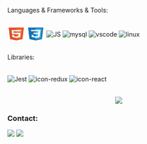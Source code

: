 Languages & Frameworks & Tools:
<div style="display: inline_block"><br>
<img align="center" alt="HTML" height="30" width="40" src="https://raw.githubusercontent.com/devicons/devicon/master/icons/html5/html5-original.svg">
<img align="center" alt="CSS" height="30" width="40" src="https://raw.githubusercontent.com/devicons/devicon/master/icons/css3/css3-original.svg">
<img align="center" alt="JS" height="30" width="40" src="https://cdn.jsdelivr.net/gh/devicons/devicon/icons/javascript/javascript-original.svg" />
<img align="center" alt="mysql" height="30" width="40" src="https://cdn.jsdelivr.net/gh/devicons/devicon/icons/mysql/mysql-original-wordmark.svg" />
<img align="center" alt="vscode" height="30" width="40" src="https://cdn.jsdelivr.net/gh/devicons/devicon/icons/vscode/vscode-original-wordmark.svg" />
<img align="center" alt="linux" height="30" width="40" src="https://cdn.jsdelivr.net/gh/devicons/devicon/icons/linux/linux-original.svg" />
        
<br>
          
##
          
Libraries:
<div style="display: inline_block"><br>
<img align="center" alt="Jest" height="30" width="40"src="https://cdn.jsdelivr.net/gh/devicons/devicon/icons/jest/jest-plain.svg" />
<img align="center" alt="icon-redux" height="40" width="40" src="https://cdn.jsdelivr.net/gh/devicons/devicon/icons/redux/redux-original.svg" />      
<img align="center" alt="icon-react" height="40" width="40" src="https://cdn.jsdelivr.net/gh/devicons/devicon/icons/react/react-original-wordmark.svg" />

##
<p align=center>
    <a href="https://github.com/julianavmgiusti" title="julianavmgiusti profile">
      <img width=325 align="center" src="https://github-readme-stats.vercel.app/api/top-langs/?username=julianavmgiusti&hide=c%23&langs_count=10,powershell,Mathematica,Ruby,Objective-C,Objective-C%2b%2b,Cuda&title_color=fabd2f&text_color=ffffff&icon_color=fabd2f&bg_color=282828&langs_count=8&layout=compact&border_color=fabd2f&hide_border=true" />
    </a>
</p>



### Contact:
<a href = "mailto:juliana.vmelo@gmail.com"><img src="https://img.shields.io/badge/Gmail-D14836?style=for-the-badge&logo=gmail&logoColor=white" target="_blank"></a>
 <a href="https://www.linkedin.com/in/julianavmgiusti" target="_blank"><img src="https://img.shields.io/badge/-LinkedIn-%230077B5?style=for-the-badge&logo=linkedin&logoColor=white" target="_blank"></a>
</div>

